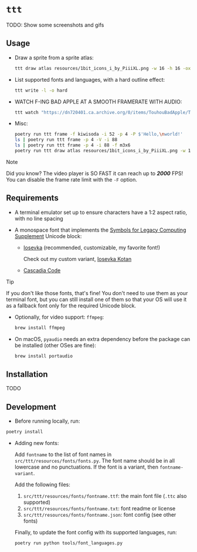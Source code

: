 # `ttt`

TODO: Show some screenshots and gifs

## Usage

- Draw a sprite from a sprite atlas:

  ```bash
  ttt draw atlas resources/1bit_icons_i_by_PiiiXL.png -w 16 -h 16 -ox 8 -oy 8 -gx 8 -gy 8 -i 31
  ```

- List supported fonts and languages, with a hard outline effect:

  ```bash
  ttt write -l -o hard
  ```

- WATCH F-ING BAD APPLE AT A SMOOTH FRAMERATE WITH AUDIO:

  ```bash
  ttt watch "https://dn720401.ca.archive.org/0/items/TouhouBadApple/Touhou%20-%20Bad%20Apple.mp4" -a -m
  ```

- Misc:

  ```bash
  poetry run ttt frame -f kiwisoda -i 52 -p 4 -P $'Hello,\nworld!'
  ls | poetry run ttt frame -p 4 -V -i 88
  ls | poetry run ttt frame -p 4 -i 88 -f m3x6
  poetry run ttt draw atlas resources/1bit_icons_i_by_PiiiXL.png -w 16 -h 16 -ox 8 -oy 8 -gx 8 -gy 8 -i 31 | poetry run ttt frame  -f kiwisoda -i 52 -V
  ```

> [!NOTE]
> Did you know? The video player is SO FAST it can reach up to _**2000**_ FPS!
> You can disable the frame rate limit with the `-F` option.

## Requirements

- A terminal emulator set up to ensure characters have a 1:2 aspect ratio, with no line spacing

- A monospace font that implements the [Symbols for Legacy Computing Supplement](https://en.wikipedia.org/wiki/Symbols_for_Legacy_Computing_Supplement) Unicode block:
  - [Iosevka](https://github.com/be5invis/Iosevka) (recommended, customizable, my favorite font!)

    Check out my custom variant, [Iosevka Kotan](https://github.com/Tenchi2xh/IosevkaKotan/releases)
  - [Cascadia Code](https://github.com/microsoft/cascadia-code)

> [!TIP]
> If you don't like those fonts, that's fine! You don't need to use them as your terminal font, but you can still install one of them so that your OS will use it as a fallback font only for the required Unicode block.

- Optionally, for video support: `ffmpeg`:

  ```bash
  brew install ffmpeg
  ```

- On macOS, `pyaudio` needs an extra dependency before the package can be installed (other OSes are fine):

  ```bash
  brew install portaudio
  ```

## Installation

TODO

## Development

- Before running locally, run:

```bash
poetry install
```

- Adding new fonts:

  Add `fontname` to the list of font names in `src/ttt/resources/fonts/fonts.py`. The font name should be in all lowercase and no punctuations. If the font is a variant, then `fontname-variant`.

  Add the following files:
    1. `src/ttt/resources/fonts/fontname.ttf`: the main font file (`.ttc` also supported)
    1. `src/ttt/resources/fonts/fontname.txt`: font readme or license
    1. `src/ttt/resources/fonts/fontname.json`: font config (see other fonts)

  Finally, to update the font config with its supported languages, run:

  ```bash
  poetry run python tools/font_languages.py
  ```
